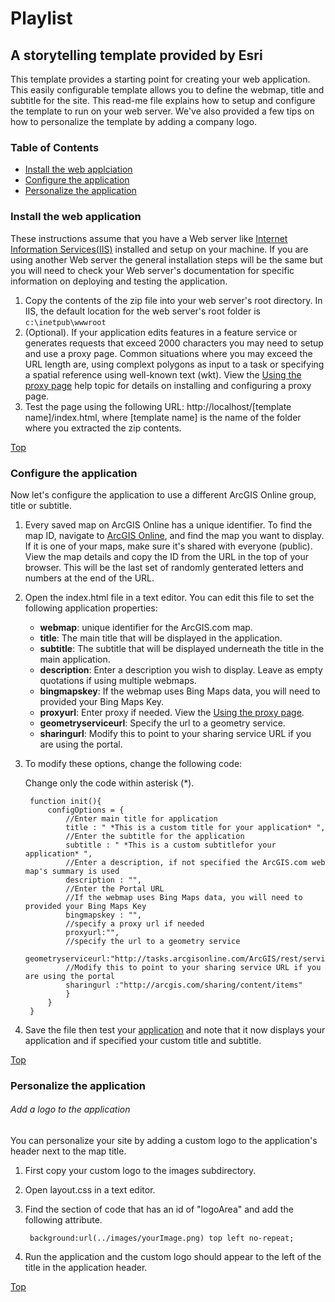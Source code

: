 # Playlist
## A storytelling template provided by Esri


This template provides a starting point for creating your web application. This easily configurable template allows you to define the webmap, title and subtitle for the site. This read-me file explains how to setup and configure the template to run on your web server. We've also provided a few tips on how to personalize the template by adding a company logo.


### Table of Contents

- [Install the web applciation](#-install-the-web-application)
- [Configure the application](#-configure-the-application)
- [Personalize the application](#-personalize-the-application)


### Install the web application

These instructions assume that you have a Web server like [Internet Information Services(IIS)](http://www.iis.net/) installed and setup on your machine. If you are using another Web server the general installation steps will be the same but you will need to check your Web server's documentation for specific information on deploying and testing the application.

1. Copy the contents of the zip file into your web server's root directory. In IIS, the default location for the web server's root folder is `c:\inetpub\wwwroot`
2. (Optional). If your application edits features in a feature service or generates requests that exceed 2000 characters you may need to setup and use a proxy page. Common situations where you may exceed the URL length are, using complext polygons as input to a task or specifying a spatial reference using well-known text (wkt). View the [Using the proxy page](http://help.arcgis.com/EN/webapi/javascript/arcgis/help/jshelp_start.htm#jshelp/ags_proxy.htm) help topic for details on installing and configuring a proxy page.
3. Test the page using the following URL: http://localhost/[template name]/index.html, where [template name] is the name of the folder where you extracted the zip contents.

[Top](#-Playlist)


### Configure the application

Now let's configure the application to use a different ArcGIS Online group, title or subtitle.

1. Every saved map on ArcGIS Online has a unique identifier. To find the map ID, navigate to [ArcGIS Online](http://www.arcgis.com), and find the map you want to display. If it is one of your maps, make sure it's shared with everyone (public). View the map details and copy the ID from the URL in the top of your browser. This will be the last set of randomly genterated letters and numbers at the end of the URL.
2. Open the index.html file in a text editor. You can edit this file to set the following application properties:
    - **webmap**: unique identifier for the ArcGIS.com map.
    - **title**: The main title that will be displayed in the application.
    - **subtitle**: The subtitle that will be displayed underneath the title in the main application.
    - **description**: Enter a description you wish to display. Leave as empty quotations if using multiple webmaps.
    - **bingmapskey**: If the webmap uses Bing Maps data, you will need to provided your Bing Maps Key.
    - **proxyurl**: Enter proxy if needed. View the [Using the proxy page](http://help.arcgis.com/EN/webapi/javascript/arcgis/help/jshelp_start.htm#jshelp/ags_proxy.htm).
    - **geometryserviceurl**: Specify the url to a geometry service.
    - **sharingurl**: Modify this to point to your sharing service URL if you are using the portal.
3. To modify these options, change the following code:

    Change only the code within asterisk  (*).

        function init(){
            configOptions = {
                //Enter main title for application
                title : " *This is a custom title for your application* ",
                //Enter the subtitle for the application
                subtitle : " *This is a custom subtitlefor your application* ",
                //Enter a description, if not specified the ArcGIS.com web map's summary is used
                description : "",
                //Enter the Portal URL
                //If the webmap uses Bing Maps data, you will need to provided your Bing Maps Key
    		    bingmapskey : "",
                //specify a proxy url if needed
                proxyurl:"",
                //specify the url to a geometry service
                geometryserviceurl:"http://tasks.arcgisonline.com/ArcGIS/rest/services/Geometry/GeometryServer",
                //Modify this to point to your sharing service URL if you are using the portal
                sharingurl :"http://arcgis.com/sharing/content/items"
                }
            }
        }

4. Save the file then test your [application](http://localhost/Chrome/index.html) and note that it now displays your application and if specified your custom title and subtitle.

[Top](#-Playlist)

### Personalize the application


###### Add a logo to the application

You can personalize your site by adding a custom logo to the application's header next to the map title.

1. First copy your custom logo to the images subdirectory.
2. Open layout.css in a text editor.
3. Find the section of code that has an id of "logoArea" and add the following attribute.

        background:url(../images/yourImage.png) top left no-repeat;

4. Run the application and the custom logo should appear to the left of the title in the application header.


[Top](#-Playlist)